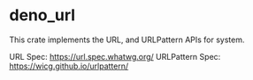 # deno_url

This crate implements the URL, and URLPattern APIs for system.

URL Spec: https://url.spec.whatwg.org/ URLPattern Spec:
https://wicg.github.io/urlpattern/
